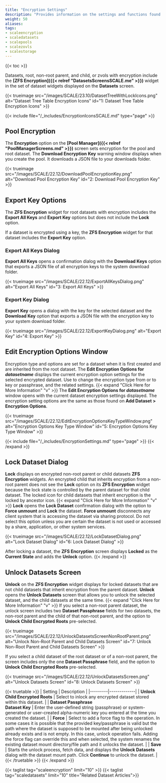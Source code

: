 ```yaml
---
title: "Encryption Settings"
description: "Provides information on the settings and functions found on the SCALE storage encryption screens."
weight: 50
aliases: 
tags:
- scaleencryption
- scaledatasets
- scalepools
- scalezovls
- scalestorage
---
```


{{< toc >}}


Datasets, root, non-root parent, and child, or zvols with encryption include the **[ZFS Encryption]({{< relref "DatasetsScreensSCALE.me" >}})** widget in the set of dataset widgets displayed on the **Datasets** screen.

{{< trueimage src="/images/SCALE/23.10/DatasetTreeWithLockIcons.png" alt="Dataset Tree Table Encryption Icons" id="1: Dataset Tree Table Encryption Icons" >}}

{{< include file="/_includes/EncryptionIconsSCALE.md" type="page" >}}

## Pool Encryption

The **Encryption** option on the **[Pool Manager]({{< relref "PoolManagerScreens.md" >}})** screen sets encryption for the pool and root dataset. The **Download Encryption Key** warning window displays when you create the pool. It downloads a JSON file to your downloads folder.

{{< trueimage src="/images/SCALE/22.12/DownloadPoolEncryptionKey.png" alt="Download Pool Encryption Key" id="2: Download Pool Encryption Key" >}}

## Export Key Options

The **ZFS Encryption** widget for root datasets with encryption includes the **Export All Keys** and **Export Key** options but does not include the **Lock** option.

If a dataset is encrypted using a key, the **ZFS Encryption** widget for that dataset includes the **Export Key** option.

### Export All Keys Dialog

**Export All Keys** opens a confirmation dialog with the **Download Keys** option that exports a JSON file of all encryption keys to the system download folder.

{{< trueimage src="/images/SCALE/22.12/ExportAllKeysDialog.png" alt="Export All Keys" id="3: Export All Keys" >}}

### Export Key Dialog

**Export Key** opens a dialog with the key for the selected dataset and the **Download Key** option that exports a JSON file with the encryption key to your system download folder.

{{< trueimage src="/images/SCALE/22.12/ExportKeyDialog.png" alt="Export Key" id="4: Export Key" >}}

## Edit Encryption Options Window

Encryption type and options are set for a dataset when it is first created and are inherited from the root dataset.
The **Edit Encryption Options for *datasetname*** displays the current encryption option settings for the selected encrypted dataset.
Use to change the encryption type from or to key or passphrase, and the related settings.
{{< expand "Click Here for More Information" "v" >}}
The **Edit Encryption Options for *datasetname*** window opens with the current dataset encryption settings displayed.
The encryption setting options are the same as those found on **Add Dataset > Encryption Options**.

{{< trueimage src="/images/SCALE/22.12/EditEncryptionOptionsKeyTypeWindow.png" alt="Encryption Options Key Type Window" id="5: Encryption Options Key Type Window" >}}

{{< include file="/_includes/EncryptionSettings.md" type="page" >}}
{{< /expand >}}
## Lock Dataset Dialog
**Lock** displays on encrypted non-root parent or child datasets **ZFS Encryption** widgets.
An encrypted child that inherits encryption from a non-root parent does not see the **Lock** option on its **ZFS Encryption** widget because the lock state is controlled by the parent dataset for that child dataset.
The locked icon for child datasets that inherit encryption is the locked by ancestor icon.
{{< expand "Click Here for More Information" "v" >}}
**Lock** opens the **Lock Dataset** confirmation dialog with the option to **Force unmount** and **Lock** the dataset.
**Force unmount** disconnects any client system that is accessing the dataset via sharing protocol. Do not select this option unless you are certain the dataset is not used or accessed by a share, application, or other system services.

{{< trueimage src="/images/SCALE/22.12/LockDatasetDialog.png" alt="Lock Dataset Dialog" id="6: Lock Dataset Dialog" >}}

After locking a dataset, the **ZFS Encryption** screen displays **Locked** as the **Current State** and adds the **Unlock** option.
{{< /expand >}}

## Unlock Datasets Screen
**Unlock** on the **ZFS Encryption** widget displays for locked datasets that are not child datasets that inherit encryption from the parent dataset.
**Unlock** opens the **Unlock Datasets** screen that allows you to unlock the selected dataset, and the child datasets at the same time.
{{< expand "Click Here for More Information" "v" >}}
If you select a non-root parent dataset, the unlock screen includes two **Dataset Passphrase** fields for two datasets, the non-root parent and the child of that non-root parent, and the option to **Unlock Child Encrypted Roots** pre-selected.

{{< trueimage src="/images/SCALE/22.12/UnlockDatasetsScreenNonRootParent.png" alt="Unlock Non-Root Parent and Child Datasets Screen" id="7: Unlock Non-Root Parent and Child Datasets Screen" >}}

If you select a child dataset of the root dataset or of a non-root parent, the screen includes only the one **Dataset Passphrase** field, and the option to **Unlock Child Encrypted Roots** pre-selected.

{{< trueimage src="/images/SCALE/22.12/UnlockDatasetsScreen.png" alt="Unlock Datasets Screen" id="8: Unlock Datasets Screen" >}}

{{< truetable >}}
| Setting | Description |
|---------|-------------|
| **Unlock Child Encrypted Roots** | Select to inlock any encrypted dataset stored within this dataset. |
| **Dataset Passphrase**<br> **Dataset Key** | Enter the user-defined string (passphrase) or system-generated or user-created alpha-numeric key you entered at the time you created the dataset. |
| **Force** | Select to add a force flag to the operation. In some cases it is possible that the provided key/passphrase is valid but the path where the dataset is supposed to be mounted after being unlocked already exists and is not empty. In this case, unlock operation fails. Adding the force flag can override this and when selected, the system renames the existing dataset mount directory/file path and it unlocks the dataset. |
| **Save** | Starts the unlock process, fetch data, and displays the **Unlock Datasets** dialog with the dataset mount path. Click **Continue** to unlock the dataset. |
{{< /truetable >}}
{{< /expand >}}

{{< taglist tag="scaleencryption" limit="10"  >}}
{{< taglist tag="scaledatasets" limit="10" title="Related Dataset Articles">}}
